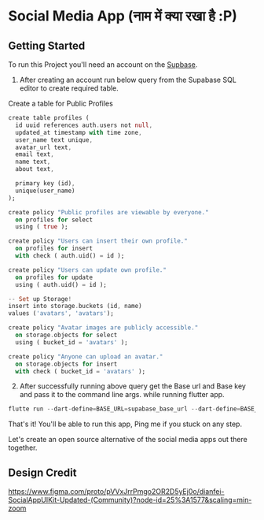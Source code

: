 # Social Media App (नाम में क्या रखा है :P)

## Getting Started

To run this Project you'll need an account on the [Supbase](https://app.supabase.io/).

1. After creating an account run below query from the Supabase SQL editor to create required table.

Create a table for Public Profiles

```dart
create table profiles (
  id uuid references auth.users not null,
  updated_at timestamp with time zone,
  user_name text unique,
  avatar_url text,
  email text,
  name text,
  about text,

  primary key (id),
  unique(user_name)
);

create policy "Public profiles are viewable by everyone."
  on profiles for select
  using ( true );

create policy "Users can insert their own profile."
  on profiles for insert
  with check ( auth.uid() = id );

create policy "Users can update own profile."
  on profiles for update
  using ( auth.uid() = id );

-- Set up Storage!
insert into storage.buckets (id, name)
values ('avatars', 'avatars');

create policy "Avatar images are publicly accessible."
  on storage.objects for select
  using ( bucket_id = 'avatars' );

create policy "Anyone can upload an avatar."
  on storage.objects for insert
  with check ( bucket_id = 'avatars' );
```

2. After successfully running above query get the Base url and Base key and pass it to the command line args. while running flutter app.

```dart
flutte run --dart-define=BASE_URL=supabase_base_url --dart-define=BASE_KEY=supabase_base_key
```

That's it! You'll be able to run this app, Ping me if you stuck on any step.

Let's create an open source alternative of the social media apps out there together.



## Design Credit
https://www.figma.com/proto/pVVxJrrPmgo2OR2D5yEj0o/dianfei-SocialAppUIKit-Updated-(Community)?node-id=25%3A1577&scaling=min-zoom


